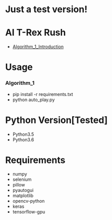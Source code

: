 # Just a test version!

# AI T-Rex Rush
- [Algorithm_1_Introduction](https://mp.weixin.qq.com/s/---yW1v6seT0pcizllTXxw)

# Usage
### Algorithm_1
- pip install -r requirements.txt
- python auto_play.py

# Python Version[Tested]
- Python3.5
- Python3.6

# Requirements
- numpy
- selenium
- pillow
- pyautogui
- matplotlib
- opencv-python
- keras
- tensorflow-gpu